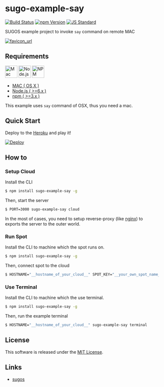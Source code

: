 sugo-example-say
==========

<!---
This file is generated by ape-tmpl. Do not update manually.
--->

<!-- Badge Start -->
<a name="badges"></a>

[![Build Status][bd_travis_com_shield_url]][bd_travis_com_url]
[![npm Version][bd_npm_shield_url]][bd_npm_url]
[![JS Standard][bd_standard_shield_url]][bd_standard_url]

[bd_repo_url]: https://github.com/realglobe-Inc/sugo-example-say
[bd_travis_url]: http://travis-ci.org/realglobe-Inc/sugo-example-say
[bd_travis_shield_url]: http://img.shields.io/travis/realglobe-Inc/sugo-example-say.svg?style=flat
[bd_travis_com_url]: http://travis-ci.com/realglobe-Inc/sugo-example-say
[bd_travis_com_shield_url]: https://api.travis-ci.com/realglobe-Inc/sugo-example-say.svg?token=aeFzCpBZebyaRijpCFmm
[bd_license_url]: https://github.com/realglobe-Inc/sugo-example-say/blob/master/LICENSE
[bd_codeclimate_url]: http://codeclimate.com/github/realglobe-Inc/sugo-example-say
[bd_codeclimate_shield_url]: http://img.shields.io/codeclimate/github/realglobe-Inc/sugo-example-say.svg?style=flat
[bd_codeclimate_coverage_shield_url]: http://img.shields.io/codeclimate/coverage/github/realglobe-Inc/sugo-example-say.svg?style=flat
[bd_gemnasium_url]: https://gemnasium.com/realglobe-Inc/sugo-example-say
[bd_gemnasium_shield_url]: https://gemnasium.com/realglobe-Inc/sugo-example-say.svg
[bd_npm_url]: http://www.npmjs.org/package/sugo-example-say
[bd_npm_shield_url]: http://img.shields.io/npm/v/sugo-example-say.svg?style=flat
[bd_standard_url]: http://standardjs.com/
[bd_standard_shield_url]: https://img.shields.io/badge/code%20style-standard-brightgreen.svg

<!-- Badge End -->


<!-- Description Start -->
<a name="description"></a>

SUGOS example project to invoke `say` command on remote MAC

<!-- Description End -->


<!-- Overview Start -->
<a name="overview"></a>


[![favicon_url]][app_url]

[app_url]: http://sugo-example-say.herokuapp.com
[favicon_url]: http://realglobe-inc.github.io/sugo-example-say/images/favicon.png


<!-- Overview End -->


<!-- Sections Start -->
<a name="sections"></a>

<!-- Section from "doc/guides/00.Requirements.md.hbs" Start -->

<a name="section-doc-guides-00-requirements-md"></a>
Requirements
-----
<a href="http://www.apple.com/mac/">
  <img src="https://realglobe-inc.github.io/sugos-assets/images/mac-banner.svg"
       alt="Mac"
       height="40"
       style="height:40px"
  /></a>
<a href="https://nodejs.org">
  <img src="https://realglobe-inc.github.io/sugos-assets/images/nodejs-banner.png"
       alt="Node.js"
       height="40"
       style="height:40px"
  /></a>
<a href="https://docs.npmjs.com/">
  <img src="https://realglobe-inc.github.io/sugos-assets/images/npm-banner.png"
       alt="NPM"
       height="40"
       style="height:40px"
  /></a>

+ [MAC ( OS X )][mac_url]
+ [Node.js ( >=6.x )][node_download_url]
+ [npm ( >=3.x )][npm_url]

This example uses `say` command of OSX, thus you need a mac.

[mac_url]: http://www.apple.com/mac/
[node_download_url]: https://nodejs.org/en/download/
[npm_url]: https://docs.npmjs.com/



<!-- Section from "doc/guides/00.Requirements.md.hbs" End -->

<!-- Section from "doc/guides/01.Quick Start.md.hbs" Start -->

<a name="section-doc-guides-01-quick-start-md"></a>
Quick Start
-----

Deploy to the [Heroku][heroku_url] and play it!

[![Deploy](https://www.herokucdn.com/deploy/button.svg)][heroku_deploy_url]

[heroku_url]: https://www.heroku.com/
[heroku_deploy_url]: https://heroku.com/deploy?template=https://github.com/realglobe-Inc/sugo-example-say/tree/heroku


<!-- Section from "doc/guides/01.Quick Start.md.hbs" End -->

<!-- Section from "doc/guides/10.How to.md.hbs" Start -->

<a name="section-doc-guides-10-how-to-md"></a>
How to
-------

<!-- Section from "doc/guides/10.How to.md.hbs" End -->

<!-- Section from "doc/guides/11.Setup Cloud.md.hbs" Start -->

<a name="section-doc-guides-11-setup-cloud-md"></a>
### Setup Cloud

Install the CLI

```bash
$ npm install sugo-example-say -g
```

Then, start the server

```bash
$ PORT=3000 sugo-example-say cloud
```

In the most of cases, you need to setup reverse-proxy (like [nginx][nginx_url]) to exports the server to the outer world.

[nginx_url]: https://www.nginx.com/


<!-- Section from "doc/guides/11.Setup Cloud.md.hbs" End -->

<!-- Section from "doc/guides/12.Run Spot.md.hbs" Start -->

<a name="section-doc-guides-12-run-spot-md"></a>
### Run Spot


Install the CLI to machine which the spot runs on. 

```bash
$ npm install sugo-example-say -g
```

Then, connect spot to the cloud

```bash
$ HOSTNAME="__hostname_of_your_cloud__" SPOT_KEY="__your_own_spot_name__" sugo-example-say spot
```


<!-- Section from "doc/guides/12.Run Spot.md.hbs" End -->

<!-- Section from "doc/guides/13.Use Terminal.md.hbs" Start -->

<a name="section-doc-guides-13-use-terminal-md"></a>
### Use Terminal


Install the CLI to machine which the use terminal.

```bash
$ npm install sugo-example-say -g
```

Then, run the example terminal

```bash
$ HOSTNAME="__hostname_of_your_cloud__" sugo-example-say terminal
```

<!-- Section from "doc/guides/13.Use Terminal.md.hbs" End -->


<!-- Sections Start -->


<!-- LICENSE Start -->
<a name="license"></a>

License
-------
This software is released under the [MIT License](https://github.com/realglobe-Inc/sugo-example-say/blob/master/LICENSE).

<!-- LICENSE End -->


<!-- Links Start -->
<a name="links"></a>

Links
------

+ [sugos][sugos_url]

[sugos_url]: https://github.com/realglobe-Inc/sugos

<!-- Links End -->
